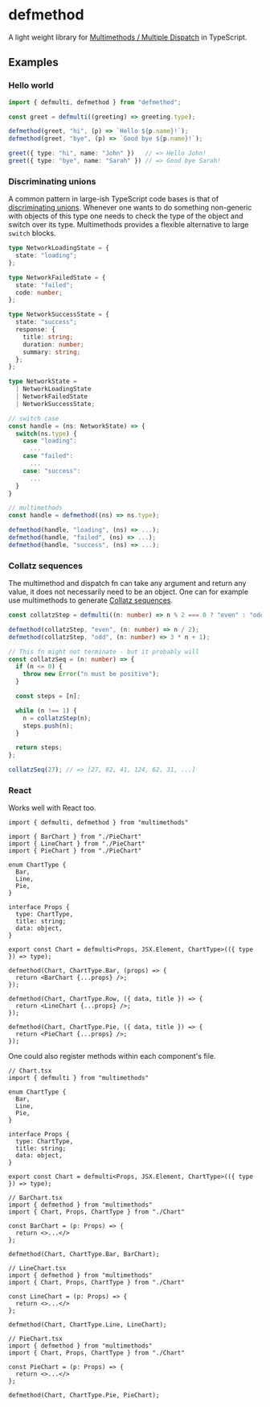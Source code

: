 # defmethod

A light weight library for [Multimethods / Multiple
Dispatch](https://en.wikipedia.org/wiki/Multiple_dispatch) in TypeScript.

## Examples

### Hello world

```ts
import { defmulti, defmethod } from "defmethod";

const greet = defmulti((greeting) => greeting.type);

defmethod(greet, "hi", (p) => `Hello ${p.name}!`);
defmethod(greet, "bye", (p) => `Good bye ${p.name}!`);

greet({ type: "hi", name: "John" })   // => Hello John!
greet({ type: "bye", name: "Sarah" }) // => Good bye Sarah!
```

### Discriminating unions

A common pattern in large-ish TypeScript code bases is that of [discriminating
unions](https://www.typescriptlang.org/docs/handbook/unions-and-intersections.html#discriminating-unions).
Whenever one wants to do something non-generic with objects of this type one
needs to check the type of the object and switch over its type. Multimethods
provides a flexible alternative to large `switch` blocks.

```ts
type NetworkLoadingState = {
  state: "loading";
};

type NetworkFailedState = {
  state: "failed";
  code: number;
};

type NetworkSuccessState = {
  state: "success";
  response: {
    title: string;
    duration: number;
    summary: string;
  };
};

type NetworkState =
  | NetworkLoadingState
  | NetworkFailedState
  | NetworkSuccessState;

// switch case
const handle = (ns: NetworkState) => {
  switch(ns.type) {
    case "loading":
      ...
    case "failed":
      ...
    case: "success":
      ...
  }
}

// multimethods
const handle = defmethod((ns) => ns.type);

defmethod(handle, "loading", (ns) => ...);
defmethod(handle, "failed", (ns) => ...);
defmethod(handle, "success", (ns) => ...);
```

### Collatz sequences

The multimethod and dispatch fn can take any argument and return any value, it
does not necessarily need to be an object. One can for example use multimethods
to generate [Collatz
sequences](https://en.wikipedia.org/wiki/Collatz_conjecture).

```ts
const collatzStep = defmulti((n: number) => n % 2 === 0 ? "even" : "odd");

defmethod(collatzStep, "even", (n: number) => n / 2);
defmethod(collatzStep, "odd", (n: number) => 3 * n + 1);

// This fn might not terminate - but it probably will
const collatzSeq = (n: number) => {
  if (n <= 0) {
    throw new Error("n must be positive");
  }

  const steps = [n];

  while (n !== 1) {
    n = collatzStep(n);
    steps.push(n);
  }

  return steps;
};

collatzSeq(27); // => [27, 82, 41, 124, 62, 31, ...]
```

### React

Works well with React too.

```tsx
import { defmulti, defmethod } from "multimethods"

import { BarChart } from "./PieChart"
import { LineChart } from "./PieChart"
import { PieChart } from "./PieChart"

enum ChartType {
  Bar,
  Line,
  Pie,
}

interface Props {
  type: ChartType,
  title: string;
  data: object,
}

export const Chart = defmulti<Props, JSX.Element, ChartType>(({ type }) => type);

defmethod(Chart, ChartType.Bar, (props) => {
  return <BarChart {...props} />;
});

defmethod(Chart, ChartType.Row, ({ data, title }) => {
  return <LineChart {...props} />;
});

defmethod(Chart, ChartType.Pie, ({ data, title }) => {
  return <PieChart {...props} />;
});
```

One could also register methods within each component's file.

```tsx
// Chart.tsx
import { defmulti } from "multimethods"

enum ChartType {
  Bar,
  Line,
  Pie,
}

interface Props {
  type: ChartType,
  title: string;
  data: object,
}

export const Chart = defmulti<Props, JSX.Element, ChartType>(({ type }) => type);

// BarChart.tsx
import { defmethod } from "multimethods"
import { Chart, Props, ChartType } from "./Chart"

const BarChart = (p: Props) => {
  return <>...</>
};

defmethod(Chart, ChartType.Bar, BarChart);

// LineChart.tsx
import { defmethod } from "multimethods"
import { Chart, Props, ChartType } from "./Chart"

const LineChart = (p: Props) => {
  return <>...</>
};

defmethod(Chart, ChartType.Line, LineChart);

// PieChart.tsx
import { defmethod } from "multimethods"
import { Chart, Props, ChartType } from "./Chart"

const PieChart = (p: Props) => {
  return <>...</>
};

defmethod(Chart, ChartType.Pie, PieChart);
```
